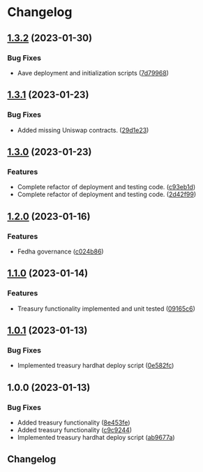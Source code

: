 # Changelog

## [1.3.2](https://github.com/webspaceiq/fedha-v1-core/compare/v1.3.1...v1.3.2) (2023-01-30)


### Bug Fixes

* Aave deployment and initialization scripts ([7d79968](https://github.com/webspaceiq/fedha-v1-core/commit/7d7996818530fd9133a88f7587a2616f3cd072f8))

## [1.3.1](https://github.com/webspaceiq/fedha-v1-core/compare/v1.3.0...v1.3.1) (2023-01-23)


### Bug Fixes

* Added missing Uniswap contracts. ([29d1e23](https://github.com/webspaceiq/fedha-v1-core/commit/29d1e230499a19bf8cff042b19ac774f9f35b01b))

## [1.3.0](https://github.com/webspaceiq/fedha-v1-core/compare/v1.2.0...v1.3.0) (2023-01-23)


### Features

* Complete refactor of deployment and testing code. ([c93eb1d](https://github.com/webspaceiq/fedha-v1-core/commit/c93eb1d2fc621cfc63bde3aecc2b133d436493de))
* Complete refactor of deployment and testing code. ([2d42f99](https://github.com/webspaceiq/fedha-v1-core/commit/2d42f9940fd66548397913548faa3d5c5ad1bd18))

## [1.2.0](https://github.com/webspaceiq/fedha-v1-core/compare/v1.1.0...v1.2.0) (2023-01-16)


### Features

* Fedha governance ([c024b86](https://github.com/webspaceiq/fedha-v1-core/commit/c024b865162cf7eb394575701f56f1560a380852))

## [1.1.0](https://github.com/webspaceiq/fedha-v1-core/compare/v1.0.1...v1.1.0) (2023-01-14)


### Features

* Treasury functionality implemented and unit tested ([09165c6](https://github.com/webspaceiq/fedha-v1-core/commit/09165c69b46dabc2e5f0bcdd476a318d9a96937a))

## [1.0.1](https://github.com/webspaceiq/fedha-v1-core/compare/v1.0.0...v1.0.1) (2023-01-13)


### Bug Fixes

* Implemented treasury hardhat deploy script ([0e582fc](https://github.com/webspaceiq/fedha-v1-core/commit/0e582fcb2a2f577e84ca607131b53bcf8f54cddf))

## 1.0.0 (2023-01-13)


### Bug Fixes

* Added treasury functionality ([8e453fe](https://github.com/webspaceiq/fedha-v1-core/commit/8e453fe25abeb700310ed9508db922ba4e57a9ad))
* Added treasury functionality ([c9c9244](https://github.com/webspaceiq/fedha-v1-core/commit/c9c9244b7d9c0eedfded48f760d67f67989834b6))
* Implemented treasury hardhat deploy script ([ab9677a](https://github.com/webspaceiq/fedha-v1-core/commit/ab9677aba607f8af5a6bcb7846774229b47995b7))

## Changelog
